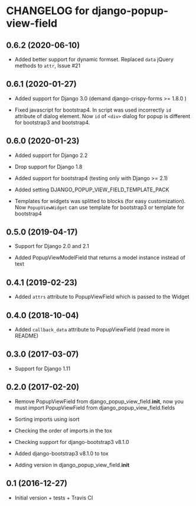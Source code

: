 # CHANGELOG for django-popup-view-field

## 0.6.2 (2020-06-10)

* Added better support for dynamic formset. Replaced `data` jQuery methods to `attr`, Issue #21

## 0.6.1 (2020-01-27)

* Added support for Django 3.0 (demand django-crispy-forms >= 1.8.0 )

* Fixed javascript for bootstrap4.
  In script was used incorrectly `id` attribute  of dialog element.
  Now `id` of `<div>` dialog for popup is different for bootstrap3 and bootstrap4.

## 0.6.0 (2020-01-23)

* Added support for Django 2.2

* Drop support for Django 1.8

* Added support for bootstrap4 (testing only with Django >= 2.1)

* Added setting DJANGO_POPUP_VIEW_FIELD_TEMPLATE_PACK

* Templates for widgets was splitted to blocks
  (for easy customization). Now `PopupViewWidget` can use
  template for bootstrap3 or template for bootstrap4

## 0.5.0 (2019-04-17)

* Support for Django 2.0 and 2.1

* Added PopupViewModelField that returns a model instance instead of text

## 0.4.1 (2019-02-23)

* Added `attrs` attribute to PopupViewField which is passed to the Widget

## 0.4.0 (2018-10-04)

* Added `callback_data` attribute to PopupViewField (read more in README)

## 0.3.0 (2017-03-07)

* Support for Django 1.11

## 0.2.0 (2017-02-20)

* Remove PopupViewField from django_popup_view_field.__init__,
  now you must import PopupViewField from django_popup_view_field.fields

* Sorting imports using isort

* Checking the order of imports in the tox

* Checking support for django-bootstrap3 v8.1.0

* Added django-bootstrap3 v8.1.0 to tox

* Adding version in django_popup_view_field.__init__

## 0.1 (2016-12-27)

* Initial version + tests + Travis CI
